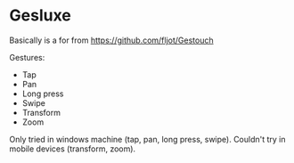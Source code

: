 Gesluxe
=======
Basically is a for from https://github.com/fljot/Gestouch

Gestures:
 * Tap
 * Pan
 * Long press
 * Swipe
 * Transform
 * Zoom


Only tried in windows machine (tap, pan, long press, swipe). Couldn't try in mobile devices (transform, zoom).
